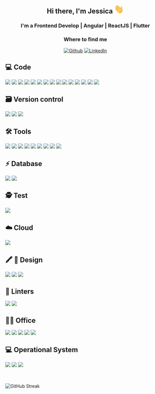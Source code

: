 <h2 align="center">Hi there, I'm Jessica <img src="https://github.com/milena-ramiro/milena-ramiro/blob/main/gifs/wave.gif" width="30px"> </h2>
<h3 align="center"> I'm a Frontend Develop | Angular | ReactJS | Flutter</h3>

<div align="center">
<h3>Where to find me</h3>
<p><a href="https://github.com/jessicaseverinoo" target="_blank"><img alt="Github" src="https://img.shields.io/badge/GitHub-0A0A0A?&style=for-the-badge&logo=Github&logoColor=white" /></a> <a href="https://www.linkedin.com/in/jessicaseverino/" target="_blank"><img alt="LinkedIn" src="https://img.shields.io/badge/linkedin-0A0A0A?&style=for-the-badge&logo=linkedin&logoColor=white" /></a>
</p>
</div>

## 💻 Code
![](https://img.shields.io/badge/Angular-informational?style=flat&logo=angular&logoColor=C3012F&color=0A0A0A)
![](https://img.shields.io/badge/NGRX-informational?style=flat&logo=reactivex&logoColor=BA2BD2&color=0A0A0A)
![](https://img.shields.io/badge/ReactJS-informational?style=flat&logo=React&logoColor=f7df1e&color=0A0A0A)
![](https://img.shields.io/badge/Bootstrap-informational?style=flat&logo=bootstrap&logoColor=881AFC&color=0A0A0A)
![](https://img.shields.io/badge/Tailwind-informational?style=flat&logo=tailwind-css&logoColor=f7df1e&color=0A0A0A)
![](https://img.shields.io/badge/Styled--Components-informational?style=flat&logo=styled-components&logoColor=f7df1e&color=0A0A0A)
![](https://img.shields.io/badge/Typescript-informational?style=flat&logo=typescript&logoColor=2E79C7&color=0A0A0A)
![](https://img.shields.io/badge/SASS-informational?style=flat&logo=sass&logoColor=fb5bc5&color=0A0A0A)
![](https://img.shields.io/badge/JavaScript-informational?style=flat&logo=JavaScript&logoColor=f7df1e&color=0A0A0A)
![](https://img.shields.io/badge/HTML5-informational?style=flat&logo=html5&logoColor=e34f26&color=0A0A0A)
![](https://img.shields.io/badge/CSS3-informational?style=flat&logo=css3&logoColor=0f56fc&color=0A0A0A)
![](https://img.shields.io/badge/jQuery-informational?style=flat&logo=jQuery&logoColor=0769AD&color=0A0A0A)
![](https://img.shields.io/badge/json-informational?style=flat&logo=json&logoColor=0769AD&color=0A0A0A)
![](https://img.shields.io/badge/JWT-informational?style=flat&logo=jwt&logoColor=0769AD&color=0A0A0A)
![](https://img.shields.io/badge/axios-informational?style=flat&logo=axios&logoColor=0769AD&color=0A0A0A)

## 🗃 Version control
![](https://img.shields.io/badge/Git-informational?style=flat&logo=git&logoColor=F05034&color=0A0A0A)
![](https://img.shields.io/badge/Github-informational?style=flat&logo=github&logoColor=fffffff&color=0A0A0A)
![](https://img.shields.io/badge/GitLab-informational?style=flat&logo=gitlab&logoColor=FCA325&color=0A0A0A)

## 🛠 Tools
![](https://img.shields.io/badge/WebStorm-informational?style=flat&logo=webstorm&logoColor=26C1E5&color=0A0A0A)
![](https://img.shields.io/badge/Visual_Studio_Code-informational?style=flat&logo=visual-studio-code&logoColor=0088ff&color=0A0A0A)
![](https://img.shields.io/badge/Postman-informational?style=flat&logo=postman&logoColor=FB6C35&color=0A0A0A)
![](https://img.shields.io/badge/Insomnia-informational?style=flat&logo=insomnia&logoColor=7a0ff7&color=0A0A0A)
![](https://img.shields.io/badge/Jira-informational?style=flat&logo=jira&logoColor=0A5DF4&color=0A0A0A)
![](https://img.shields.io/badge/Trello-informational?style=flat&logo=trello&logoColor=0b8fe8&color=0A0A0A)
![](https://img.shields.io/badge/Notion-informational?style=flat&logo=notion&logoColor=0b8fe8&color=0A0A0A)
![](https://img.shields.io/badge/npm-informational?style=flat&logo=npm&logoColor=0b8fe8&color=0A0A0A)
![](https://img.shields.io/badge/Yarn-informational?style=flat&logo=yarn&logoColor=0b8fe8&color=0A0A0A)

## :zap: Database
![](https://img.shields.io/badge/MySQL-informational?style=flat&logo=mysql&logoColor=0b8fe8&color=0A0A0A)
![](https://img.shields.io/badge/Microsoft%20SQL%20Server-informational?style=flat&logo=microsoft%20sql%20server&logoColor=0b8fe8&color=0A0A0A)


## 🕵️ Test
![](https://img.shields.io/badge/Cypress-informational?style=flat&logo=cypress&logoColor=0b8fe8&color=0A0A0A)

## :cloud: Cloud
![](https://img.shields.io/badge/Amazon_AWS-informational?style=flat&logo=amazon-aws&logoColor=0b8fe8&color=0A0A0A)

## :crayon: :triangular_ruler: Design
![](https://img.shields.io/badge/Figma-informational?style=flat&logo=figma&logoColor=00ffbf&color=0A0A0A)
![](https://img.shields.io/badge/Adobe%20XD-informational?style=flat&logo=Adobe%20XD&logoColor=00ffbf&color=0A0A0A)
![](https://img.shields.io/badge/Canva-informational?style=flat&logo=Canva&logoColor=00ffbf&color=0A0A0A)

## :monocle_face: Linters
![](https://img.shields.io/badge/prettier-informational?style=flat&logo=prettier&logoColor=0b8fe8&color=0A0A0A)
![](https://img.shields.io/badge/eslint-informational?style=flat&logo=eslint&logoColor=0b8fe8&color=0A0A0A)

## :man_technologist: Office
![](https://img.shields.io/badge/Microsoft_Excel-informational?style=flat&logo=microsoft-excel&logoColor=0b8fe8&color=0A0A0A)
![](https://img.shields.io/badge/Microsoft_PowerPoint-informational?style=flat&logo=microsoft-powerpoint&logoColor=0b8fe8&color=0A0A0A)
![](https://img.shields.io/badge/Microsoft_Word-informational?style=flat&logo=microsoft-word&logoColor=0b8fe8&color=0A0A0A)
![](https://img.shields.io/badge/LibreOffice-informational?style=flat&logo=LibreOffice&logoColor=0b8fe8&color=0A0A0A)
![](https://img.shields.io/badge/Overleaf-informational?style=flat&logo=Overleaf&logoColor=0b8fe8&color=0A0A0A)

## :computer: Operational System
![](https://img.shields.io/badge/Linux-informational?style=flat&logo=linux&logoColor=0b8fe8&color=0A0A0A)
![](https://img.shields.io/badge/mac%20os-informational?style=flat&logo=apple&logoColor=0b8fe8&color=0A0A0A)
![](https://img.shields.io/badge/Windows-informational?style=flat&logo=windows&logoColor=0b8fe8&color=0A0A0A)

<br /><br />
![GitHub Streak](https://github-readme-streak-stats.herokuapp.com?user=jessicaseverinoo&theme=tokyonight)
